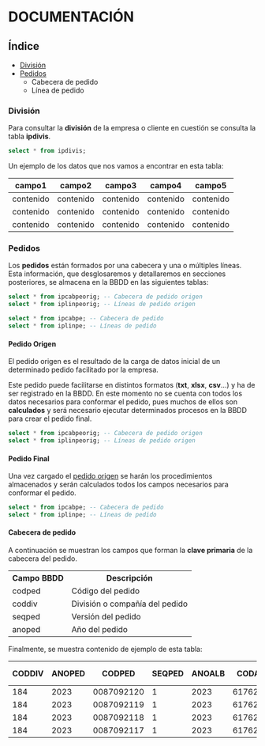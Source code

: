 # DOCUMENTACIÓN

## Índice
- [División](#id_division) 
- [Pedidos](#id_pedidos)
	- Cabecera de pedido
	- Línea de pedido
 
 
<div id='id_division' />
 
### División
Para consultar la **división** de la empresa o cliente en cuestión se consulta la tabla **ipdivis**. 
```sql
select * from ipdivis;
```
Un ejemplo de los datos que nos vamos a encontrar en esta tabla:

  
| campo1 | campo2 | campo3 | campo4 | campo5 | 
|-----------|-----------|-----------|-----------|-----------|
| contenido | contenido | contenido | contenido | contenido | 
| contenido | contenido | contenido | contenido | contenido |
| contenido | contenido | contenido | contenido | contenido |
 
<div id='id_pedidos' />
 
### Pedidos
 
Los **pedidos** están formados por una cabecera y una o múltiples líneas. Esta información, que desglosaremos y detallaremos en secciones posteriores, se almacena en la BBDD en las siguientes tablas:
 
```sql
select * from ipcabpeorig; -- Cabecera de pedido origen
select * from iplinpeorig; -- Líneas de pedido origen

select * from ipcabpe; -- Cabecera de pedido
select * from iplinpe; -- Líneas de pedido
```
<div id='id_pedido_origen' />

#### Pedido Origen
El pedido origen es el resultado de la carga de datos inicial de un determinado pedido facilitado por la empresa. 

Este pedido puede facilitarse en distintos formatos (**txt**, **xlsx**, **csv**...) y ha de ser registrado en la BBDD. En este momento no se cuenta con todos los datos necesarios para conformar el pedido, pues muchos de ellos son **calculados** y será necesario ejecutar determinados procesos en la BBDD para crear el pedido final.

```sql
select * from ipcabpeorig; -- Cabecera de pedido origen
select * from iplinpeorig; -- Líneas de pedido origen
```

#### Pedido Final
Una vez cargado el [pedido origen](#id_pedido_origen) se harán los procedimientos almacenados y serán calculados todos los campos necesarios para conformar el pedido. 

```sql
select * from ipcabpe; -- Cabecera de pedido
select * from iplinpe; -- Líneas de pedido
```
#### Cabecera de pedido
A continuación se muestran los campos que forman la **clave primaria** de la cabecera del pedido.
<table>
<tr>
        <th>Campo BBDD</th>
        <th>Descripción</th>
    </tr>
    <tr>
        <td>codped</td>
        <td>Código del pedido</td>
    </tr>
    <tr>
        <td>coddiv</td>
        <td>División o compañía del pedido</td>
    </tr>
    <tr>
        <td>seqped</td>
        <td>Versión del pedido</td>
    </tr>
    <tr>
        <td>anoped</td>
        <td>Año del pedido</td>
    </tr>  
</table>

Finalmente, se muestra contenido de ejemplo de esta tabla:

| CODDIV | ANOPED | CODPED     | SEQPED | ANOALB | CODALB   | ANOGRUP | CODGRUP | CODSERIEPREP | CODSERIEEXP | TIPOPED | SUPEDIDO | SUFECHA | INFOCLIEXTRA | CODCLI     | DESCLI   &nbsp;&nbsp;&nbsp;&nbsp;&nbsp;&nbsp;&nbsp;&nbsp;&nbsp;&nbsp;&nbsp;&nbsp;&nbsp;&nbsp;&nbsp;&nbsp;&nbsp;&nbsp;&nbsp;&nbsp;&nbsp;&nbsp;&nbsp;&nbsp;&nbsp;&nbsp;&nbsp;&nbsp;&nbsp;&nbsp;&nbsp;&nbsp;&nbsp;&nbsp;&nbsp;&nbsp;&nbsp;&nbsp;&nbsp;&nbsp;&nbsp;&nbsp;&nbsp;&nbsp;&nbsp;&nbsp;&nbsp;&nbsp;&nbsp;&nbsp;&nbsp;&nbsp;&nbsp;&nbsp;&nbsp;&nbsp;&nbsp;&nbsp;&nbsp;&nbsp;&nbsp;&nbsp;&nbsp;&nbsp;&nbsp;&nbsp;&nbsp;&nbsp;&nbsp;&nbsp;&nbsp;&nbsp;&nbsp;&nbsp;&nbsp;&nbsp;&nbsp;&nbsp;&nbsp;&nbsp;&nbsp;&nbsp;&nbsp;&nbsp;&nbsp;&nbsp;&nbsp;&nbsp;&nbsp;&nbsp; | NIF         | CONTACTO | DIRECCION              &nbsp;&nbsp;&nbsp;&nbsp;&nbsp;&nbsp;&nbsp;&nbsp;&nbsp;&nbsp;&nbsp;&nbsp;&nbsp;&nbsp;&nbsp;&nbsp;&nbsp;&nbsp;&nbsp;&nbsp;&nbsp;&nbsp;&nbsp;&nbsp;&nbsp;&nbsp;&nbsp;&nbsp;&nbsp;&nbsp;&nbsp;&nbsp;&nbsp;&nbsp;&nbsp;&nbsp;&nbsp;&nbsp;&nbsp;&nbsp;&nbsp;&nbsp;&nbsp;&nbsp;&nbsp;&nbsp;&nbsp;&nbsp;&nbsp;&nbsp;&nbsp;&nbsp;&nbsp;&nbsp;&nbsp;&nbsp;&nbsp;&nbsp;&nbsp;&nbsp;&nbsp;&nbsp;&nbsp;&nbsp;&nbsp;&nbsp;&nbsp;&nbsp;&nbsp;&nbsp;&nbsp;&nbsp;      | DIRECCION1 | DIRECCION2 | DIRECCION3 | POBLACION | TELEFONO | CODPROV | DP    | PAIS | IDIOMA | MONEDA | NUMALBA | CODAREAEXPED | SWTANU | SWTRESERVASTOCK | SWTPREPARACION | SWTVALOR | SWTTOTAL | SWTPROFOR | SWTCUBETA | DESCUENTO | DESDESCUENTO | RECARGO | DESRECARGO | CONDPAGO | SWTGRUPO | PRIORIDADABS | PRIORIDADREL | URGENCIA | CODAGE | SWTPORTES | FECCAP  | HORACAP  | NLINEAS | SWTMODELO | REFMODELO | SWTREEXP | CODCLIREEXP   | DESCLIREEXP  &nbsp;&nbsp;&nbsp;&nbsp;&nbsp;&nbsp;&nbsp;&nbsp;&nbsp;&nbsp;&nbsp;&nbsp;&nbsp;&nbsp;&nbsp;&nbsp;&nbsp;&nbsp;&nbsp;&nbsp;&nbsp;&nbsp;&nbsp;&nbsp;&nbsp;&nbsp;&nbsp;&nbsp;&nbsp;&nbsp;&nbsp;&nbsp;&nbsp;&nbsp;&nbsp;&nbsp;&nbsp;&nbsp;&nbsp;&nbsp;&nbsp;&nbsp;&nbsp;&nbsp;&nbsp;&nbsp;&nbsp;&nbsp;&nbsp;&nbsp;&nbsp;&nbsp;&nbsp;&nbsp;&nbsp;&nbsp;&nbsp;&nbsp;&nbsp;&nbsp;&nbsp;&nbsp;&nbsp;&nbsp;&nbsp;&nbsp;&nbsp;&nbsp;&nbsp;&nbsp;&nbsp;&nbsp;&nbsp;&nbsp;&nbsp;&nbsp;&nbsp;&nbsp;&nbsp;&nbsp;&nbsp;&nbsp;&nbsp;&nbsp;&nbsp;&nbsp;&nbsp;&nbsp;&nbsp;&nbsp;&nbsp;&nbsp;&nbsp;&nbsp;&nbsp;&nbsp;&nbsp;&nbsp;&nbsp;&nbsp;&nbsp;&nbsp;&nbsp;&nbsp;&nbsp;&nbsp;&nbsp;&nbsp;&nbsp;&nbsp;&nbsp;&nbsp;&nbsp;               | NIFREEXP    | CONTAREEXP | DIRREEXP      &nbsp;&nbsp;&nbsp;&nbsp;&nbsp;&nbsp;&nbsp;&nbsp;&nbsp;&nbsp;&nbsp;&nbsp;&nbsp;&nbsp;&nbsp;&nbsp;&nbsp;&nbsp;&nbsp;&nbsp;&nbsp;&nbsp;&nbsp;&nbsp;&nbsp;&nbsp;&nbsp;&nbsp;&nbsp;&nbsp;&nbsp;&nbsp;&nbsp;&nbsp;&nbsp;&nbsp;&nbsp;&nbsp;&nbsp;&nbsp;&nbsp;&nbsp;&nbsp;&nbsp;&nbsp;&nbsp;&nbsp;&nbsp;&nbsp;&nbsp;&nbsp;&nbsp;&nbsp;&nbsp;&nbsp;&nbsp;&nbsp;&nbsp;&nbsp;&nbsp;&nbsp;&nbsp;&nbsp;&nbsp;&nbsp;&nbsp;&nbsp;&nbsp;                 | DIRREEXP1              | DIRREEXP2 | DIRREEXP3 | POBREEXP                 | PAISREEXP | TELREEXP | CODPROVREEXP | DPREEXP | CODDEMANDA | TIPODEMANDA | CODCOMEN | PESOPEDIDO | VOLPEDIDO | IMPTOTAL | FECSERVICIO | FECGRABACION | HORAGRABACION | FECRECEP | HORARECEP | FECAPER | HORAAPER | FECTERMIN | HORATERMIN | FECDEVUELTO | HORADEVUELTO | FECSALIDA | HORASALIDA | FECENTREGA | HORAENTREGA | STATUS | CODOPEMODIF | FECMODIF | HORAMODIF | PEDREC | IDMENSAVERI | TEXTOVERI | OBSERV1 | OBSERV2 | OBSERV3 | IVA | VALOR_IVA | COLCAMBIOVOL | HORARIO | CONDENT | CONTFAC | FORMAPAGO | DIASPAGO | CUENTABANC | DEVALB | INTFAH | FECHAH | HORAAH | FECFACTURA | SERIEFACT | SP | PERIFAC | CLICONT |
|--------|--------|------------|--------|--------|----------|---------|---------|--------------|-------------|---------|----------|---------|--------------|------------|-----------------------------------|-------------|----------|--------------------------------|------------|------------|------------|-----------|----------|---------|-------|------|--------|--------|---------|--------------|--------|-----------------|----------------|----------|----------|-----------|-----------|-----------|--------------|---------|------------|----------|----------|--------------|--------------|----------|--------|-----------|---------|----------|---------|-----------|-----------|----------|---------------|-------------------------------------|-------------|------------|------------------------------------------|------------------------|-----------|-----------|--------------------------|-----------|----------|--------------|---------|------------|-------------|----------|------------|-----------|----------|-------------|--------------|---------------|----------|-----------|---------|----------|-----------|------------|-------------|--------------|-----------|------------|------------|-------------|--------|-------------|----------|-----------|--------|-------------|-----------|---------|---------|---------|-----|-----------|--------------|---------|---------|---------|-----------|----------|------------|--------|--------|--------|--------|------------|-----------|----|---------|---------|
| 184    | 2023   | 0087092120 | 1      | 2023   | 61762830 | 0       | 0       | 396832       | 574937      | ZPN-L8  | 66028301 | 2460242 |              | 0000036831 | EL CORTE INGLES, S.A. (VALDEMORO) | ESA28017895 |          | CR ANDALUCIA K.23 MARGEN IZDA. |            |            | 26/10/2023 | VALDEMORO |          | 28      | 28340 | ES   | ES     |        | 0       | EXPED        | N      | N               | P              | S        | S        | N         | S         | 0         |              | 0       |            |          | N        | 99           | 99           | 99       | 010    | P         | 2460242 | 13:21:43 | 1       | J         | L8        | N        | 8422416200508 | EL CORTE INGLES, S.A. 920           | ESA28017895 |            | AVDA. FEDERICO SOTO, 1-3                 |                        |           |           | ALICANTE                 | ES        |          | 03           | 03003   | 10161906   | PEDIDOS     | 15098701 | 840        | 7020      | 0        | 2460244     | 2460242      | 13:30:22      | 2460242  | 13:30:30  | 2460242 | 18:19:39 | 2460243   | 09:57:37   | 2460243     |              | 2460243   | 11:23:23   | 2460245    | 15:31:00    | 20000  | VBFAESPED   | 2460243  | 11:30:51  |        | 0           |           |         | 15      | WE      | 0   | 0         |              |         | LF      | 0       |           | 0        |            | N      | N      |        |        | 0          |           |    |         |         |
| 184    | 2023   | 0087092119 | 1      | 2023   | 61762820 | 0       | 0       | 396832       | 574937      | ZPN-L8  | 66028301 | 2460242 |              | 0000036831 | EL CORTE INGLES, S.A. (VALDEMORO) | ESA28017895 |          | CR ANDALUCIA K.23 MARGEN IZDA. |            |            | 26/10/2023 | VALDEMORO |          | 28      | 28340 | ES   | ES     |        | 0       | EXPED        | N      | N               | P              | S        | S        | N         | S         | 0         |              | 0       |            |          | N        | 99           | 99           | 99       | 010    | P         | 2460242 | 13:21:44 | 1       | J         | L8        | N        | 8422416200508 | HIPERCOR BURGOS 726                 | ESA28017895 |            | CTRA. MADRID-IRUN KM 236                 |                        |           |           | BURGOS                   | ES        |          | 09           | 09001   | 10161905   | PEDIDOS     | 15098700 | 972        | 13723     | 0        | 2460244     | 2460242      | 13:30:22      | 2460242  | 13:30:30  | 2460242 | 18:19:39 | 2460243   | 09:57:17   | 2460243     |              | 2460243   | 11:23:23   | 2460245    | 15:31:00    | 20000  | VBFAESPED   | 2460243  | 11:30:49  |        | 0           |           |         | 15      | WE      | 0   | 0         |              |         | LF      | 0       |           | 0        |            | N      | N      |        |        | 0          |           |    |         |         |
| 184    | 2023   | 0087092118 | 1      | 2023   | 61762810 | 0       | 0       | 396832       | 574937      | ZPN-L8  | 66028301 | 2460242 |              | 0000036831 | EL CORTE INGLES, S.A. (VALDEMORO) | ESA28017895 |          | CR ANDALUCIA K.23 MARGEN IZDA. |            |            | 26/10/2023 | VALDEMORO |          | 28      | 28340 | ES   | ES     |        | 0       | EXPED        | N      | N               | P              | S        | S        | N         | S         | 0         |              | 0       |            |          | N        | 99           | 99           | 99       | 010    | P         | 2460242 | 13:21:44 | 1       | J         | L8        | N        | 8422416200508 | HIPERCOR CORNELLA 022/722           | ESA28017895 |            | COD.0022 SALVADOR DALI, 15-19            |                        |           |           | CORNELLA                 | ES        |          | 08           | 08940   | 10161904   | PEDIDOS     | 15098699 | 978        | 7020      | 0        | 2460244     | 2460242      | 13:30:23      | 2460242  | 13:30:30  | 2460242 | 18:19:38 | 2460243   | 09:56:50   | 2460243     |              | 2460243   | 11:23:23   | 2460245    | 15:31:00    | 20000  | VBFAESPED   | 2460243  | 11:30:47  |        | 0           |           |         | 15      | WE      | 0   | 0         |              |         | LF      | 0       |           | 0        |            | N      | N      |        |        | 0          |           |    |         |         |
| 184    | 2023   | 0087092117 | 1      | 2023   | 61762800 | 0       | 0       | 396832       | 574937      | ZPN-L8  | 66028301 | 2460242 |              | 0000036831 | EL CORTE INGLES, S.A. (VALDEMORO) | ESA28017895 |          | CR ANDALUCIA K.23 MARGEN IZDA. |            |            | 26/10/2023 | VALDEMORO |          | 28      | 28340 | ES   | ES     |        | 0       | EXPED        | N      | N               | P              | S        | S        | N         | S         | 0         |              | 0       |            |          | N        | 99           | 99           | 99       | 010    | P         | 2460242 | 13:21:45 | 1       | J         | L8        | N        | 8422416200508 | HIPERCOR CAMPO DE LAS NACIONES 019/ | ESA28017895 |            | SUC 719 AVDA. DE LOS ANDES, 50           |                        |           |           | MADRID                   | ES        |          | 28           | 28042   | 10161903   | PEDIDOS     | 15098698 | 840        | 7020      | 0        | 2460244     | 2460242      | 13:30:23      | 2460242  | 13:30:30  | 2460242 | 18:19:38 | 2460243   | 09:55:54   | 2460243     |              | 2460243   | 11:23:23   | 2460245    | 15:31:00    | 20000  | VBFAESPED   | 2460243  | 11:30:45  |        | 0           |           |         | 15      | WE      | 0   | 0         |              |         | LF      | 0       |           | 0        |            | N      | N      |        |        | 0          |           |    |         |         |
